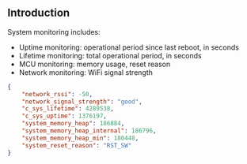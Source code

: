 ## Introduction

System monitoring includes:
- Uptime monitoring: operational period since last reboot, in seconds
- Lifetime monitoring: total operational period, in seconds
- MCU monitoring: memory usage, reset reason
- Network monitoring: WiFi signal strength

```json
{
    "network_rssi": -50,
    "network_signal_strength": "good",
    "c_sys_lifetime": 4289538,
    "c_sys_uptime": 1376197,
    "system_memory_heap": 186884,
    "system_memory_heap_internal": 186796,
    "system_memory_heap_min": 180448,
    "system_reset_reason": "RST_SW"
}
```
